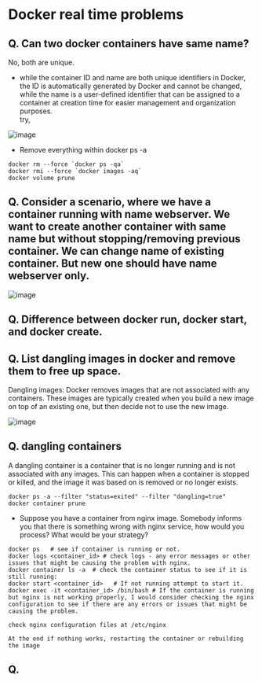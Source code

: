 # Docker real time problems

## Q. Can two docker containers have same name?
No, both are unique.
   - while the container ID and name are both unique identifiers in Docker, the ID is automatically generated by Docker and cannot be changed, 
     while the name is a user-defined identifier that can be assigned to a container at creation time for easier management and organization purposes. </br>
try, </br>

![image](https://user-images.githubusercontent.com/76727343/227730495-04ac3b8c-3f7b-4ca7-88fd-c3b32b63ac5b.png)

- Remove everything within docker ps -a
```
docker rm --force `docker ps -qa`
docker rmi --force `docker images -aq`
docker volume prune
```
## Q. Consider a scenario, where we have a container running with name webserver. We want to create another container with same name but without stopping/removing previous container. We can change name of existing container. But new one should have name webserver only.
![image](https://user-images.githubusercontent.com/76727343/227763288-e6e75cd0-85c2-433a-b4e6-89c50345ee52.png)


## Q. Difference between docker run, docker start, and docker create.

## Q. List **dangling images** in docker and remove them to free up space.
Dangling images: Docker removes images that are not associated with any containers. These images are typically created when you build a new image on top of an existing one, but then decide not to use the new image.

![image](https://user-images.githubusercontent.com/76727343/227731140-e5247d3d-fef4-4a8c-ad14-a65d4fb0adc8.png)


## Q. **dangling containers**
A dangling container is a container that is no longer running and is not associated with any images. This can happen when a container is stopped or killed, and the image it was based on is removed or no longer exists.
```
docker ps -a --filter "status=exited" --filter "dangling=true"
docker container prune
```

- Suppose you have a container from nginx image. Somebody informs you that there is something wrong with nginx service, how would you process? What would be your strategy?
```
docker ps   # see if container is running or not.
docker logs <container_id> # check logs - any error messages or other issues that might be causing the problem with nginx.
docker container ls -a  # check the container status to see if it is still running:
docker start <container_id>   # If not running attempt to start it.
docker exec -it <container_id> /bin/bash # If the container is running but nginx is not working properly, I would consider checking the nginx configuration to see if there are any errors or issues that might be causing the problem.

check nginx configuration files at /etc/nginx

At the end if nothing works, restarting the container or rebuilding the image
```
## Q. 
